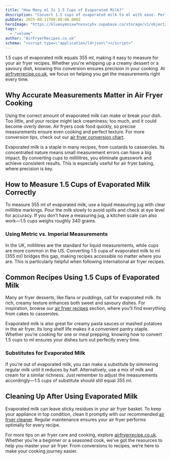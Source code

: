 ```yaml
---
title: "How Many ml Is 1.5 Cups of Evaporated Milk?"
description: "Convert 1.5 cups of evaporated milk to ml with ease. Perfect for air fryer recipes and precise baking measurements. Get the exact conversion now!"
pubDate: 2025-08-11T00:00:00.000Z
heroImage: "https://klueoymssxwfnxsvcyhv.supabase.co/storage/v1/object/public/md/how-many-ml-is-1-5-cups-of-evaporated-milk-94b6e67c.webp"
tags:
  - "volume"
author: "AirFryerRecipes.co.uk"
schema: "<script type=\"application/ld+json\"></script>"
---
```


<p>1.5 cups of evaporated milk equals 355 ml, making it easy to measure for your air fryer recipes. Whether you're whipping up a creamy dessert or a savoury dish, knowing this conversion ensures precision in your cooking. At <a href=https://www.airfryerrecipe.co.uk>airfryerrecipe.co.uk</a>, we focus on helping you get the measurements right every time.</p>

<h2>Why Accurate Measurements Matter in Air Fryer Cooking</h2>
<p>Using the correct amount of evaporated milk can make or break your dish. Too little, and your recipe might lack creaminess; too much, and it could become overly dense. Air fryers cook food quickly, so precise measurements ensure even cooking and perfect texture. For more conversion tips, check out our <a href=https://www.airfryerrecipe.co.uk/air-fryer-conversion-chart>air fryer conversion chart</a>.</p>

<p>Evaporated milk is a staple in many recipes, from custards to casseroles. Its concentrated nature means small measurement errors can have a big impact. By converting cups to millilitres, you eliminate guesswork and achieve consistent results. This is especially useful for air fryer baking, where precision is key.</p>

<h2>How to Measure 1.5 Cups of Evaporated Milk Correctly</h2>
<p>To measure 355 ml of evaporated milk, use a liquid measuring jug with clear millilitre markings. Pour the milk slowly to avoid spills and check at eye level for accuracy. If you don’t have a measuring jug, a kitchen scale can also work—1.5 cups weighs roughly 340 grams.</p>

<h3>Using Metric vs. Imperial Measurements</h3>
<p>In the UK, millilitres are the standard for liquid measurements, while cups are more common in the US. Converting 1.5 cups of evaporated milk to ml (355 ml) bridges this gap, making recipes accessible no matter where you are. This is particularly helpful when following international air fryer recipes.</p>

<h2>Common Recipes Using 1.5 Cups of Evaporated Milk</h2>
<p>Many air fryer desserts, like flans or puddings, call for evaporated milk. Its rich, creamy texture enhances both sweet and savoury dishes. For inspiration, browse our <a href=https://www.airfryerrecipe.co.uk/recipes>air fryer recipes</a> section, where you’ll find everything from cakes to casseroles.</p>

<p>Evaporated milk is also great for creamy pasta sauces or mashed potatoes in the air fryer. Its long shelf life makes it a convenient pantry staple. Whether you’re cooking for one or meal prepping, knowing how to convert 1.5 cups to ml ensures your dishes turn out perfectly every time.</p>

<h3>Substitutes for Evaporated Milk</h3>
<p>If you’re out of evaporated milk, you can make a substitute by simmering regular milk until it reduces by half. Alternatively, use a mix of milk and cream for a similar richness. Just remember to adjust the measurements accordingly—1.5 cups of substitute should still equal 355 ml.</p>

<h2>Cleaning Up After Using Evaporated Milk</h2>
<p>Evaporated milk can leave sticky residues in your air fryer basket. To keep your appliance in top condition, clean it promptly with our recommended <a href=https://www.airfryerrecipe.co.uk/air-fryer-cleaner>air fryer cleaner</a>. Regular maintenance ensures your air fryer performs optimally for every recipe.</p>

<p>For more tips on air fryer care and cooking, explore <a href=https://www.airfryerrecipe.co.uk>airfryerrecipe.co.uk</a>. Whether you’re a beginner or a seasoned cook, we’ve got the resources to help you master your air fryer. From conversions to recipes, we’re here to make your cooking journey easier.</p>